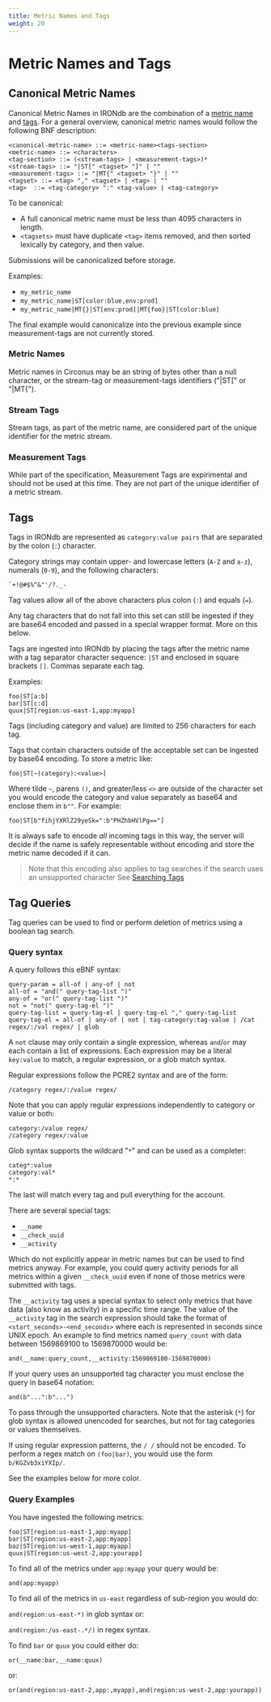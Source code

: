 ```yaml
---
title: Metric Names and Tags
weight: 20
---
```


# Metric Names and Tags

## Canonical Metric Names

Canonical Metric Names in IRONdb are the combination of a [metric name](#metric-names) and [tags](#tags).  For a general overview, canonical metric names would follow the following BNF description:
```
<canonical-metric-name> ::= <metric-name><tags-section>
<metric-name> ::= <characters>
<tag-section> ::= (<stream-tags> | <measurement-tags>)*
<stream-tags> ::= "|ST[" <tagset> "]" | ""
<measurement-tags> ::= "|MT{" <tagset> "}" | ""
<tagset> ::= <tag> "," <tagset> | <tag> | ""
<tag>  ::= <tag-category> ":" <tag-value> | <tag-category>
```
To be canonical:
 * A full canonical metric name must be less than 4095 characters in length.
 * `<tagsets>` must have duplicate `<tag>` items removed, and then sorted lexically by category, and then value.  

Submissions will be canonicalized before storage.

Examples:
 * `my_metric_name`
 * `my_metric_name|ST[color:blue,env:prod]`
 * `my_metric_name|MT{}|ST[env:prod]|MT{foo}|ST[color:blue]`

The final example would canonicalize into the previous example since measurement-tags are not currently stored.

### Metric Names

Metric names in Circonus may be an string of bytes other than a null character, or the stream-tag or measurement-tags identifiers ("|ST[" or "|MT{").

### Stream Tags

Stream tags, as part of the metric name, are considered part of the unique identifier for the metric stream.

### Measurement Tags

While part of the specification, Measurement Tags are expirimental and should not be used at this time.  They are not part of the unique identifier of a metric stream.

## Tags

Tags in IRONdb are represented as `category:value pairs` that are separated by
the colon (`:`) character.

Category strings may contain upper- and lowercase letters (`A-Z` and `a-z`),
numerals (`0-9`), and the following characters:

```
`+!@#$%^&"'/?._-
```

Tag values allow all of the above characters plus colon (`:`) and equals (`=`).

Any tag characters that do not fall into this set can still be ingested if they
are base64 encoded and passed in a special wrapper format.  More on this below.

Tags are ingested into IRONdb by placing the tags after the metric name with a 
tag separator character sequence: `|ST` and enclosed in square brackets `[]`. 
Commas separate each tag.

Examples:

    foo|ST[a:b]
    bar|ST[c:d]
    quux|ST[region:us-east-1,app:myapp]
    
Tags (including category and value) are limited to 256 characters for each tag.

Tags that contain characters outside of the acceptable set can be ingested by base64 encoding.
To store a metric like:

    foo|ST[~(category):<value>]
    
Where tilde `~`, parens `()`, and greater/less `<>` are outside of the character set you would encode
the category and value separately as base64 and enclose them in `b""`.  For example:

    foo|ST[b"fihjYXRlZ29yeSk=":b"PHZhbHVlPg=="]
    
It is always safe to encode *all* incoming tags in this way, the server will decide if the name
is safely representable without encoding and store the metric name decoded if it can.

> Note that this encoding also applies to tag searches if the search uses an unsupported character
> See [Searching Tags](/irondb/api/data-retrieval/)

## Tag Queries

Tag queries can be used to find or perform deletion of metrics using a boolean tag search.

### Query syntax

A query follows this eBNF syntax:

    query-param = all-of | any-of | not
    all-of = "and(" query-tag-list ")"
    any-of = "or(" query-tag-list ")"
	not = "not(" query-tag-el ")"
    query-tag-list = query-tag-el | query-tag-el "," query-tag-list
    query-tag-el = all-of | any-of | not | tag-category:tag-value | /cat regex/:/val regex/ | glob

A `not` clause may only contain a single expression, whereas `and`/`or` may each contain a list of expressions.
Each expression may be a literal `key:value` to match, a regular expression, or a glob match syntax.

Regular expressions follow the PCRE2 syntax and are of the form:

    /category regex/:/value regex/

Note that you can apply regular expressions independently to category or value or both:

    category:/value regex/
    /category regex/:value

Glob syntax supports the wildcard "`*`" and can be used as a completer:

    categ*:value
    category:val*
    *:*

The last will match every tag and pull everything for the account.

There are several special tags:

* `__name`
* `__check_uuid`
* `__activity`

Which do not explicitly appear in metric names but can be used to find metrics
anyway. For example, you could query activity periods for all metrics within a
given `__check_uuid` even if none of those metrics were submitted with tags.

The `__activity` tag uses a special syntax to select only metrics that have data
(also know as activity) in a specific time range.  The value of the `__activity`
tag in the search expression should take the format of `<start_seconds>-<end_seconds>`
where each is represented in seconds since UNIX epoch. An example to find metrics
named `query_count` with data between 1569869100 to 1569870000 would be:

`and(__name:query_count,__activity:1569869100-1569870000)`

If your query uses an unsupported tag character you must enclose the query in base64
notation:

`and(b"...":b"...")`

To pass through the unsupported characters. Note that the asterisk (`*`) for
glob syntax is allowed unencoded for searches, but not for tag categories or
values themselves.

If using regular expression patterns, the `/ /` should not be encoded. To
perform a regex match on `(foo|bar)`, you would use the form
`b/KGZvb3xiYXIp/`.

See the examples below for more color.

### Query Examples

You have ingested the following metrics:

    foo|ST[region:us-east-1,app:myapp]
    bar|ST[region:us-east-2,app:myapp]
    baz|ST[region:us-west-1,app:myapp]
    quux|ST[region:us-west-2,app:yourapp]

To find all of the metrics under `app:myapp` your query would be:

`and(app:myapp)`

To find all of the metrics in `us-east` regardless of sub-region you would do:

`and(region:us-east-*)` in glob syntax or:

`and(region:/us-east-.*/)` in regex syntax.

To find `bar` or `quux` you could either do:

`or(__name:bar,__name:quux)`

or:

`or(and(region:us-east-2,app:,myapp),and(region:us-west-2,app:yourapp))`
